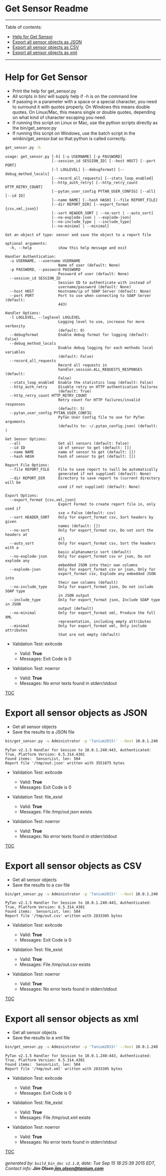 Get Sensor Readme
===========================

---------------------------
<a name='toc'>Table of contents:</a>

  * [Help for Get Sensor](#user-content-help-for-get-sensor)
  * [Export all sensor objects as JSON](#user-content-export-all-sensor-objects-as-json)
  * [Export all sensor objects as CSV](#user-content-export-all-sensor-objects-as-csv)
  * [Export all sensor objects as xml](#user-content-export-all-sensor-objects-as-xml)

---------------------------

# Help for Get Sensor

  * Print the help for get_sensor.py
  * All scripts in bin/ will supply help if -h is on the command line
  * If passing in a parameter with a space or a special character, you need to surround it with quotes properly. On Windows this means double quotes. On Linux/Mac, this means single or double quotes, depending on what kind of character escaping you need.
  * If running this script on Linux or Mac, use the python scripts directly as the bin/get_sensor.py
  * If running this script on Windows, use the batch script in the winbin/get_sensor.bat so that python is called correctly.

```bash
get_sensor.py -h
```

```
usage: get_sensor.py [-h] [-u USERNAME] [-p PASSWORD]
                     [--session_id SESSION_ID] [--host HOST] [--port PORT]
                     [-l LOGLEVEL] [--debugformat] [--debug_method_locals]
                     [--record_all_requests] [--stats_loop_enabled]
                     [--http_auth_retry] [--http_retry_count HTTP_RETRY_COUNT]
                     [--pytan_user_config PYTAN_USER_CONFIG] [--all] [--id ID]
                     [--name NAME] [--hash HASH] [--file REPORT_FILE]
                     [--dir REPORT_DIR] [--export_format {csv,xml,json}]
                     [--sort HEADER_SORT | --no-sort | --auto_sort]
                     [--no-explode-json | --explode-json]
                     [--no-include_type | --include_type]
                     [--no-minimal | --minimal]

Get an object of type: sensor and save the object to a report file

optional arguments:
  -h, --help            show this help message and exit

Handler Authentication:
  -u USERNAME, --username USERNAME
                        Name of user (default: None)
  -p PASSWORD, --password PASSWORD
                        Password of user (default: None)
  --session_id SESSION_ID
                        Session ID to authenticate with instead of
                        username/password (default: None)
  --host HOST           Hostname/ip of SOAP Server (default: None)
  --port PORT           Port to use when connecting to SOAP Server (default:
                        443)

Handler Options:
  -l LOGLEVEL, --loglevel LOGLEVEL
                        Logging level to use, increase for more verbosity
                        (default: 0)
  --debugformat         Enable debug format for logging (default: False)
  --debug_method_locals
                        Enable debug logging for each methods local variables
                        (default: False)
  --record_all_requests
                        Record all requests in
                        handler.session.ALL_REQUESTS_RESPONSES (default:
                        False)
  --stats_loop_enabled  Enable the statistics loop (default: False)
  --http_auth_retry     Disable retry on HTTP authentication failures
                        (default: True)
  --http_retry_count HTTP_RETRY_COUNT
                        Retry count for HTTP failures/invalid responses
                        (default: 5)
  --pytan_user_config PYTAN_USER_CONFIG
                        PyTan User Config file to use for PyTan arguments
                        (defaults to: ~/.pytan_config.json) (default: )

Get Sensor Options:
  --all                 Get all sensors (default: False)
  --id ID               id of sensor to get (default: [])
  --name NAME           name of sensor to get (default: [])
  --hash HASH           hash of sensor to get (default: [])

Report File Options:
  --file REPORT_FILE    File to save report to (will be automatically
                        generated if not supplied) (default: None)
  --dir REPORT_DIR      Directory to save report to (current directory will be
                        used if not supplied) (default: None)

Export Options:
  --export_format {csv,xml,json}
                        Export Format to create report file in, only used if
                        sse = False (default: csv)
  --sort HEADER_SORT    Only for export_format csv, Sort headers by given
                        names (default: [])
  --no-sort             Only for export_format csv, Do not sort the headers at
                        all
  --auto_sort           Only for export_format csv, Sort the headers with a
                        basic alphanumeric sort (default)
  --no-explode-json     Only for export_format csv or json, Do not explode any
                        embedded JSON into their own columns
  --explode-json        Only for export_format csv or json, Only for
                        export_format csv, Explode any embedded JSON into
                        their own columns (default)
  --no-include_type     Only for export_format json, Do not include SOAP type
                        in JSON output
  --include_type        Only for export_format json, Include SOAP type in JSON
                        output (default)
  --no-minimal          Only for export_format xml, Produce the full XML
                        representation, including empty attributes
  --minimal             Only for export_format xml, Only include attributes
                        that are not empty (default)
```

  * Validation Test: exitcode
    * Valid: **True**
    * Messages: Exit Code is 0

  * Validation Test: noerror
    * Valid: **True**
    * Messages: No error texts found in stderr/stdout



[TOC](#user-content-toc)


# Export all sensor objects as JSON

  * Get all sensor objects
  * Save the results to a JSON file

```bash
bin/get_sensor.py -u Administrator -p 'Tanium2015!' --host 10.0.1.240 --port 443 --loglevel 1 --all --file "/tmp/out.json" --export_format json
```

```
PyTan v2.1.5 Handler for Session to 10.0.1.240:443, Authenticated: True, Platform Version: 6.5.314.4301
Found items:  SensorList, len: 504
Report file '/tmp/out.json' written with 3551075 bytes
```

  * Validation Test: exitcode
    * Valid: **True**
    * Messages: Exit Code is 0

  * Validation Test: file_exist
    * Valid: **True**
    * Messages: File /tmp/out.json exists

  * Validation Test: noerror
    * Valid: **True**
    * Messages: No error texts found in stderr/stdout



[TOC](#user-content-toc)


# Export all sensor objects as CSV

  * Get all sensor objects
  * Save the results to a csv file

```bash
bin/get_sensor.py -u Administrator -p 'Tanium2015!' --host 10.0.1.240 --port 443 --loglevel 1 --all --file "/tmp/out.csv"
```

```
PyTan v2.1.5 Handler for Session to 10.0.1.240:443, Authenticated: True, Platform Version: 6.5.314.4301
Found items:  SensorList, len: 504
Report file '/tmp/out.csv' written with 2833305 bytes
```

  * Validation Test: exitcode
    * Valid: **True**
    * Messages: Exit Code is 0

  * Validation Test: file_exist
    * Valid: **True**
    * Messages: File /tmp/out.csv exists

  * Validation Test: noerror
    * Valid: **True**
    * Messages: No error texts found in stderr/stdout



[TOC](#user-content-toc)


# Export all sensor objects as xml

  * Get all sensor objects
  * Save the results to a xml file

```bash
bin/get_sensor.py -u Administrator -p 'Tanium2015!' --host 10.0.1.240 --port 443 --loglevel 1 --all --file "/tmp/out.xml"
```

```
PyTan v2.1.5 Handler for Session to 10.0.1.240:443, Authenticated: True, Platform Version: 6.5.314.4301
Found items:  SensorList, len: 504
Report file '/tmp/out.xml' written with 2833305 bytes
```

  * Validation Test: exitcode
    * Valid: **True**
    * Messages: Exit Code is 0

  * Validation Test: file_exist
    * Valid: **True**
    * Messages: File /tmp/out.xml exists

  * Validation Test: noerror
    * Valid: **True**
    * Messages: No error texts found in stderr/stdout



[TOC](#user-content-toc)


###### generated by: `build_bin_doc v2.1.0`, date: Tue Sep 15 18:25:39 2015 EDT, Contact info: **Jim Olsen <jim.olsen@tanium.com>**